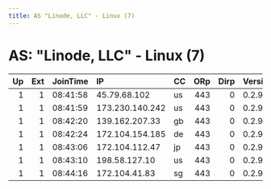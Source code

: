 ```yaml
---
title: AS "Linode, LLC" - Linux (7)
---
```


# AS: "Linode, LLC" - Linux (7)

|   Up |   Ext | JoinTime   | IP              | CC   |   ORp |   Dirp | Version   | Contact   | Nickname   |   eFamMembers |
|-----:|------:|:-----------|:----------------|:-----|------:|-------:|:----------|:----------|:-----------|--------------:|
|    1 |     1 | 08:41:58   | 45.79.68.102    | us   |   443 |      0 | 0.2.9.11  | None      | anonymous  |             1 |
|    1 |     1 | 08:41:59   | 173.230.140.242 | us   |   443 |      0 | 0.2.9.11  | None      | anonymous  |             1 |
|    1 |     1 | 08:42:20   | 139.162.207.33  | gb   |   443 |      0 | 0.2.9.11  | None      | anonymous  |             1 |
|    1 |     1 | 08:42:24   | 172.104.154.185 | de   |   443 |      0 | 0.2.9.11  | None      | anonymous  |             1 |
|    1 |     1 | 08:43:06   | 172.104.112.47  | jp   |   443 |      0 | 0.2.9.11  | None      | anonymous  |             1 |
|    1 |     1 | 08:43:10   | 198.58.127.10   | us   |   443 |      0 | 0.2.9.11  | None      | anonymous  |             1 |
|    1 |     1 | 08:44:16   | 172.104.41.83   | sg   |   443 |      0 | 0.2.9.11  | None      | anonymous  |             1 |

